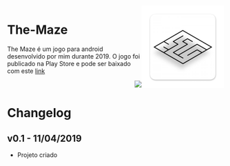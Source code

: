 <img src="Assets/Sprites/UI Elements/Icons/mipmap-xxxhdpi/ic_launcher.png" align="right" />

# The-Maze

The Maze é um jogo para android desenvolvido por mim durante 2019. O jogo foi publicado na Play Store e pode ser baixado com este [link](https://play.google.com/store/apps/details?id=com.MonoChrome.TheMaze)

<p align="right">
<img src="https://cdn.rawgit.com/steverichey/google-play-badge-svg/master/img/pt-br_get.svg" width="20%">
</p>

# Changelog

## v0.1 - 11/04/2019

* Projeto criado
